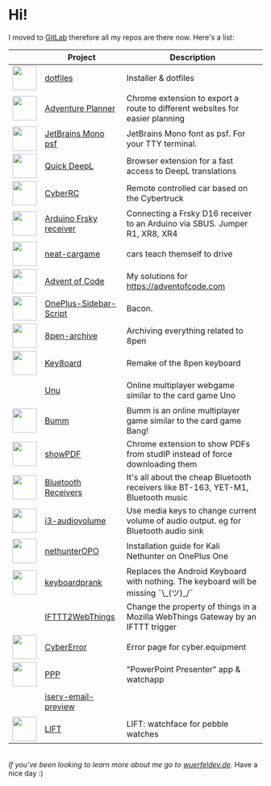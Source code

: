 # Hi!
I moved to [GitLab](https://gitlab.com/WuerfelDev) therefore all my repos are there now. Here's a list:

|| Project | Description
---|---|---
<a href='https://gitlab.com/WuerfelDev/dotfiles'><img src='https://gitlab.com/uploads/-/system/project/avatar/18529898/logo.png' height='48'></a>|<a href='https://gitlab.com/WuerfelDev/dotfiles'>dotfiles</a>|Installer & dotfiles
<a href='https://gitlab.com/WuerfelDev/adventure-planner'><img src='https://gitlab.com/uploads/-/system/project/avatar/28348274/adventure-planner-128.png' height='48'></a>|<a href='https://gitlab.com/WuerfelDev/adventure-planner'>Adventure Planner</a>|Chrome extension to export a route to different websites for easier planning
<a href='https://gitlab.com/WuerfelDev/JetBrains-Mono-psf'><img src='https://gitlab.com/uploads/-/system/project/avatar/30174239/screenshot_20211005_02-30-04.png' height='48'></a>|<a href='https://gitlab.com/WuerfelDev/JetBrains-Mono-psf'>JetBrains Mono psf</a>|JetBrains Mono font as psf. For your TTY terminal.
<a href='https://gitlab.com/WuerfelDev/quick-deepl'><img src='https://gitlab.com/uploads/-/system/project/avatar/27490615/quick-deepl128.png' height='48'></a>|<a href='https://gitlab.com/WuerfelDev/quick-deepl'>Quick DeepL</a>|Browser extension for a fast access to DeepL translations
<a href='https://gitlab.com/WuerfelDev/cyberrc'><img src='https://gitlab.com/uploads/-/system/project/avatar/27205439/tesla-cybertruck-movilidadhoy_04.jpg' height='48'></a>|<a href='https://gitlab.com/WuerfelDev/cyberrc'>CyberRC</a>|Remote controlled car based on the Cybertruck
<a href='https://gitlab.com/WuerfelDev/arduino-frsky-receiver'><img src='https://gitlab.com/uploads/-/system/project/avatar/27160546/FrSky_x8r.jpg' height='48'></a>|<a href='https://gitlab.com/WuerfelDev/arduino-frsky-receiver'>Arduino Frsky receiver</a>|Connecting a Frsky D16 receiver to an Arduino via SBUS.  Jumper R1, XR8, XR4
<a href='https://gitlab.com/WuerfelDev/neat-cargame'><img src='https://gitlab.com/uploads/-/system/project/avatar/25842643/car_first.png' height='48'></a>|<a href='https://gitlab.com/WuerfelDev/neat-cargame'>neat-cargame</a>|cars teach themself to drive
<a href='https://gitlab.com/WuerfelDev/advent-of-code'><img src='https://gitlab.com/uploads/-/system/project/avatar/22814725/favicon.png' height='48'></a>|<a href='https://gitlab.com/WuerfelDev/advent-of-code'>Advent of Code</a>|My solutions for https://adventofcode.com
<a href='https://gitlab.com/WuerfelDev/OnePlus-Sidebar-Script'><img src='https://gitlab.com/uploads/-/system/project/avatar/17663908/OnePlus_L_Red_RGB.png' height='48'></a>|<a href='https://gitlab.com/WuerfelDev/OnePlus-Sidebar-Script'>OnePlus-Sidebar-Script</a>|Bacon. 
<a href='https://gitlab.com/WuerfelDev/8pen-archive'><img src='https://gitlab.com/uploads/-/system/project/avatar/22329987/unnamed.jpg' height='48'></a>|<a href='https://gitlab.com/WuerfelDev/8pen-archive'>8pen-archive</a>|Archiving everything related to 8pen
<a href='https://gitlab.com/WuerfelDev/Key8oard'><img src='https://gitlab.com/uploads/-/system/project/avatar/14082469/photo_2020-09-09_00-16-26.jpg' height='48'></a>|<a href='https://gitlab.com/WuerfelDev/Key8oard'>Key8oard</a>|Remake of the 8pen keyboard
<a href='https://gitlab.com/WuerfelDev/unu'><img src='data:image/gif;base64,R0lGODlhAQABAIAAAP///wAAACH5BAEAAAAALAAAAAABAAEAAAICRAEAOw==' height='48'></a>|<a href='https://gitlab.com/WuerfelDev/unu'>Unu</a>|Online multiplayer webgame similar to the card game Uno
<a href='https://gitlab.com/WuerfelDev/Bumm'><img src='https://gitlab.com/uploads/-/system/project/avatar/18904377/sheriffstar.png' height='48'></a>|<a href='https://gitlab.com/WuerfelDev/Bumm'>Bumm</a>|Bumm is an online multiplayer game similar to the card game Bang!
<a href='https://gitlab.com/WuerfelDev/showpdf'><img src='https://gitlab.com/uploads/-/system/project/avatar/16565141/document-pictogram.png' height='48'></a>|<a href='https://gitlab.com/WuerfelDev/showpdf'>showPDF</a>|Chrome extension to show PDFs from studIP instead of force downloading them
<a href='https://gitlab.com/WuerfelDev/bluetooth-receivers'><img src='https://gitlab.com/uploads/-/system/project/avatar/17201376/receiver_compressed.png' height='48'></a>|<a href='https://gitlab.com/WuerfelDev/bluetooth-receivers'>Bluetooth Receivers</a>|It's all about the cheap Bluetooth receivers like BT-163, YET-M1, Bluetooth music 
<a href='https://gitlab.com/WuerfelDev/i3-audiovolume'><img src='https://gitlab.com/uploads/-/system/project/avatar/8090684/audio.png' height='48'></a>|<a href='https://gitlab.com/WuerfelDev/i3-audiovolume'>i3-audiovolume</a>|Use media keys to change current volume of audio output. eg for Bluetooth audio sink
<a href='https://gitlab.com/WuerfelDev/nethunterOPO'><img src='https://gitlab.com/uploads/-/system/project/avatar/13678541/nethunterlogo.png' height='48'></a>|<a href='https://gitlab.com/WuerfelDev/nethunterOPO'>nethunterOPO</a>|Installation guide for Kali Nethunter on OnePlus One
<a href='https://gitlab.com/WuerfelDev/keyboardprank'><img src='https://gitlab.com/uploads/-/system/project/avatar/13535056/Logo512.png' height='48'></a>|<a href='https://gitlab.com/WuerfelDev/keyboardprank'>keyboardprank</a>|Replaces the Android Keyboard with nothing. The keyboard will be missing ¯\\\_(ツ)\_/¯
<a href='https://gitlab.com/WuerfelDev/ifttt2webthings'><img src='data:image/gif;base64,R0lGODlhAQABAIAAAP///wAAACH5BAEAAAAALAAAAAABAAEAAAICRAEAOw==' height='48'></a>|<a href='https://gitlab.com/WuerfelDev/ifttt2webthings'>IFTTT2WebThings</a>|Change the property of things in a Mozilla WebThings Gateway by an IFTTT trigger
<a href='https://gitlab.com/WuerfelDev/CyberError'><img src='https://gitlab.com/uploads/-/system/project/avatar/7495427/cybererror.png' height='48'></a>|<a href='https://gitlab.com/WuerfelDev/CyberError'>CyberError</a>|Error page for cyber.equipment
<a href='https://gitlab.com/WuerfelDev/PPP'><img src='https://gitlab.com/uploads/-/system/project/avatar/6941157/ppp.png' height='48'></a>|<a href='https://gitlab.com/WuerfelDev/PPP'>PPP</a>|"PowerPoint Presenter" app & watchapp
<a href='https://gitlab.com/WuerfelDev/iserv-email-preview'><img src='data:image/gif;base64,R0lGODlhAQABAIAAAP///wAAACH5BAEAAAAALAAAAAABAAEAAAICRAEAOw==' height='48'></a>|<a href='https://gitlab.com/WuerfelDev/iserv-email-preview'>iserv-email-preview</a>|
<a href='https://gitlab.com/WuerfelDev/LIFT'><img src='https://gitlab.com/uploads/-/system/project/avatar/6715495/LIFT.gif' height='48'></a>|<a href='https://gitlab.com/WuerfelDev/LIFT'>LIFT</a>|LIFT: watchface for pebble watches

<br>*If you've been looking to learn more about me go to [wuerfeldev.de](https://wuerfeldev.de).*
Have a nice day :)